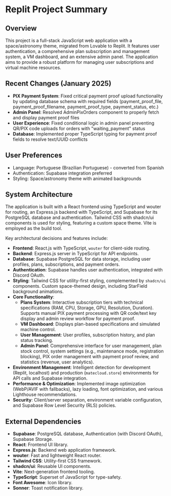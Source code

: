 # Replit Project Summary

## Overview
This project is a full-stack JavaScript web application with a space/astronomy theme, migrated from Lovable to Replit. It features user authentication, a comprehensive plan subscription and management system, a VM dashboard, and an extensive admin panel. The application aims to provide a robust platform for managing user subscriptions and virtual machine resources.

## Recent Changes (January 2025)
- **PIX Payment System**: Fixed critical payment proof upload functionality by updating database schema with required fields (payment_proof_file, payment_proof_filename, payment_proof_type, payment_status, etc.)
- **Admin Panel**: Resolved AdminPixOrders component to properly fetch and display payment proof files
- **User Experience**: Fixed conditional logic in admin panel preventing QR/PIX code uploads for orders with "waiting_payment" status
- **Database**: Implemented proper TypeScript typing for payment proof fields to resolve text/UUID conflicts

## User Preferences
- Language: Portuguese (Brazilian Portuguese) - converted from Spanish
- Authentication: Supabase integration preferred
- Styling: Space/astronomy theme with animated backgrounds

## System Architecture
The application is built with a React frontend using TypeScript and wouter for routing, an Express.js backend with TypeScript, and Supabase for its PostgreSQL database and authentication. Tailwind CSS with shadcn/ui components is used for styling, featuring a custom space theme. Vite is employed as the build tool.

Key architectural decisions and features include:
- **Frontend**: React.js with TypeScript, `wouter` for client-side routing.
- **Backend**: Express.js server in TypeScript for API endpoints.
- **Database**: Supabase PostgreSQL for data storage, including user profiles, plans, subscriptions, and payment orders.
- **Authentication**: Supabase handles user authentication, integrated with Discord OAuth.
- **Styling**: Tailwind CSS for utility-first styling, complemented by `shadcn/ui` components. Custom space-themed design, including StarField background animations.
- **Core Functionality**:
    - **Plans System**: Interactive subscription tiers with technical specifications (RAM, CPU, Storage, GPU, Resolution, Duration). Supports manual PIX payment processing with QR code/text key display and admin review workflow for payment proof.
    - **VM Dashboard**: Displays plan-based specifications and simulated machine control.
    - **User Management**: User profiles, subscription history, and plan status tracking.
    - **Admin Panel**: Comprehensive interface for user management, plan stock control, system settings (e.g., maintenance mode, registration blocking), PIX order management with payment proof review, and statistics (revenue, user analytics).
- **Environment Management**: Intelligent detection for development (Replit, localhost) and production (`matecloud.store`) environments for API calls and Supabase integration.
- **Performance & Optimization**: Implemented image optimization (WebP/AVIF with fallbacks), lazy loading, font optimization, and various Lighthouse recommendations.
- **Security**: Client/server separation, environment variable configuration, and Supabase Row Level Security (RLS) policies.

## External Dependencies
- **Supabase**: PostgreSQL database, Authentication (with Discord OAuth), Supabase Storage.
- **React**: Frontend UI library.
- **Express.js**: Backend web application framework.
- **wouter**: Fast and lightweight React router.
- **Tailwind CSS**: Utility-first CSS framework.
- **shadcn/ui**: Reusable UI components.
- **Vite**: Next-generation frontend tooling.
- **TypeScript**: Superset of JavaScript for type-safety.
- **Font Awesome**: Icon library.
- **Sonner**: Toast notification library.